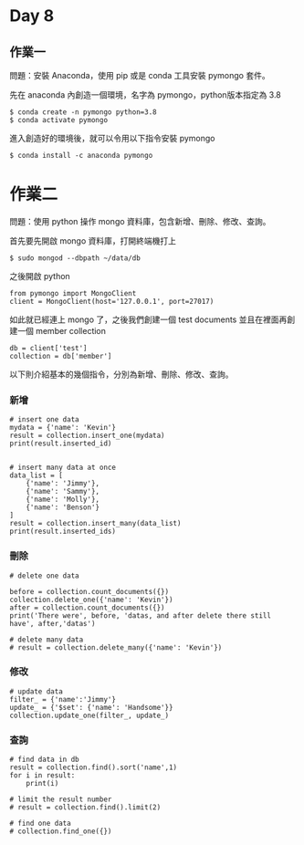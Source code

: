 # Day 8

## 作業一

問題：安裝 Anaconda，使用 pip 或是 conda 工具安裝 pymongo 套件。

先在 anaconda 內創造一個環境，名字為 pymongo，python版本指定為 3.8

```
$ conda create -n pymongo python=3.8
$ conda activate pymongo
```

進入創造好的環境後，就可以令用以下指令安裝 pymongo

```
$ conda install -c anaconda pymongo
```

# 作業二

問題：使用 python 操作 mongo 資料庫，包含新增、刪除、修改、查詢。

首先要先開啟 mongo 資料庫，打開終端機打上

```
$ sudo mongod --dbpath ~/data/db
```

之後開啟 python

```python3
from pymongo import MongoClient
client = MongoClient(host='127.0.0.1', port=27017)
```

如此就已經連上 mongo 了，之後我們創建一個 test documents 並且在裡面再創建一個 member collection

```python3
db = client['test']
collection = db['member']
```

以下則介紹基本的幾個指令，分別為新增、刪除、修改、查詢。

### 新增

```python3
# insert one data
mydata = {'name': 'Kevin'}
result = collection.insert_one(mydata)
print(result.inserted_id)


# insert many data at once
data_list = [
    {'name': 'Jimmy'},
    {'name': 'Sammy'},
    {'name': 'Molly'},
    {'name': 'Benson'}
]
result = collection.insert_many(data_list)
print(result.inserted_ids)
```

### 刪除

```python3
# delete one data

before = collection.count_documents({})
collection.delete_one({'name': 'Kevin'})
after = collection.count_documents({})
print('There were', before, 'datas, and after delete there still have', after,'datas')

# delete many data
# result = collection.delete_many({'name': 'Kevin'})
```

### 修改

```python3
# update data
filter_ = {'name':'Jimmy'}
update_ = {'$set': {'name': 'Handsome'}}
collection.update_one(filter_, update_)
```

### 查詢

```python3
# find data in db
result = collection.find().sort('name',1)
for i in result:
    print(i)

# limit the result number
# result = collection.find().limit(2)

# find one data
# collection.find_one({})
```